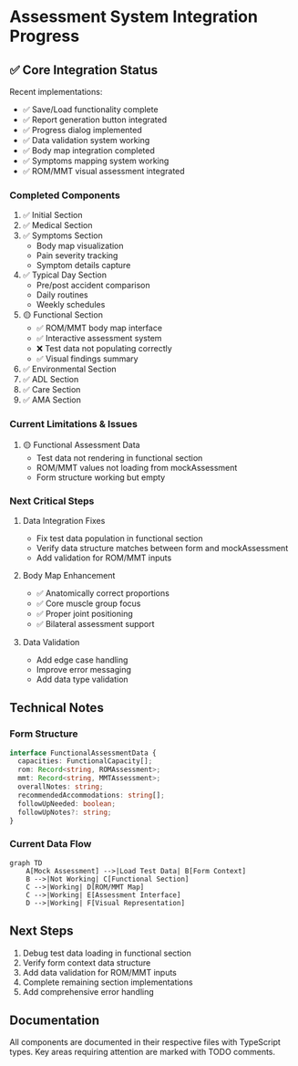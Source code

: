 # Assessment System Integration Progress

## ✅ Core Integration Status
Recent implementations:
- ✅ Save/Load functionality complete
- ✅ Report generation button integrated
- ✅ Progress dialog implemented
- ✅ Data validation system working
- ✅ Body map integration completed
- ✅ Symptoms mapping system working
- ✅ ROM/MMT visual assessment integrated

### Completed Components
1. ✅ Initial Section
2. ✅ Medical Section
3. ✅ Symptoms Section
   - Body map visualization
   - Pain severity tracking
   - Symptom details capture
4. ✅ Typical Day Section
   - Pre/post accident comparison
   - Daily routines
   - Weekly schedules
5. 🟡 Functional Section
   - ✅ ROM/MMT body map interface
   - ✅ Interactive assessment system
   - ❌ Test data not populating correctly
   - ✅ Visual findings summary
6. ✅ Environmental Section
7. ✅ ADL Section
8. ✅ Care Section
9. ✅ AMA Section

### Current Limitations & Issues
1. 🟡 Functional Assessment Data
   - Test data not rendering in functional section
   - ROM/MMT values not loading from mockAssessment
   - Form structure working but empty

### Next Critical Steps

1. Data Integration Fixes
   - Fix test data population in functional section
   - Verify data structure matches between form and mockAssessment
   - Add validation for ROM/MMT inputs

2. Body Map Enhancement
   - ✅ Anatomically correct proportions
   - ✅ Core muscle group focus
   - ✅ Proper joint positioning
   - ✅ Bilateral assessment support

3. Data Validation
   - Add edge case handling
   - Improve error messaging
   - Add data type validation

## Technical Notes

### Form Structure
```typescript
interface FunctionalAssessmentData {
  capacities: FunctionalCapacity[];
  rom: Record<string, ROMAssessment>;
  mmt: Record<string, MMTAssessment>;
  overallNotes: string;
  recommendedAccommodations: string[];
  followUpNeeded: boolean;
  followUpNotes?: string;
}
```

### Current Data Flow
```mermaid
graph TD
    A[Mock Assessment] -->|Load Test Data| B[Form Context]
    B -->|Not Working| C[Functional Section]
    C -->|Working| D[ROM/MMT Map]
    C -->|Working| E[Assessment Interface]
    D -->|Working| F[Visual Representation]
```

## Next Steps
1. Debug test data loading in functional section
2. Verify form context data structure
3. Add data validation for ROM/MMT inputs
4. Complete remaining section implementations
5. Add comprehensive error handling

## Documentation
All components are documented in their respective files with TypeScript types. Key areas requiring attention are marked with TODO comments.